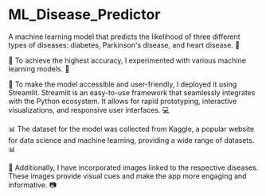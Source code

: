 # ML_Disease_Predictor
A machine learning model that predicts the likelihood of three different types of diseases: diabetes, Parkinson's disease, and heart disease. 🏥

🔬 To achieve the highest accuracy, I experimented with various machine learning models. 🧪

🚀 To make the model accessible and user-friendly, I deployed it using Streamlit. Streamlit is an easy-to-use framework that seamlessly integrates with the Python ecosystem. It allows for rapid prototyping, interactive visualizations, and responsive user interfaces. 💻

📊 The dataset for the model was collected from Kaggle, a popular website for data science and machine learning, providing a wide range of datasets. 📊

🌟 Additionally, I have incorporated images linked to the respective diseases. These images provide visual cues and make the app more engaging and informative. 📷
